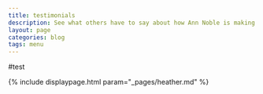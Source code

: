 ```yaml
---
title: testimonials
description: See what others have to say about how Ann Noble is making a differance in their lives.
layout: page
categories: blog
tags: menu
---
```

#test

{% include displaypage.html param="_pages/heather.md" %}

